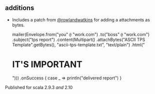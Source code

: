 ## additions

* Includes a patch from [@rowlandwatkins](https://github.com/rowlandwatkins) for adding a attachments as bytes.

    mailer(Envelope.from("you" `@` "work.com")
            .to("boss" `@` "work.com")
            .subject("tps report")
            .content(Multipart()
              .attachBytes("ASCII TPS Template".getBytes(), "ascii-tps-template.txt", "text/plain")
              .html("<html><body><h1>IT'S IMPORTANT</h1></body></html>")))
              .onSuccess {
                case _ => println("delivered report")
              }

Published for scala 2.9.3 _and_ 2.10
